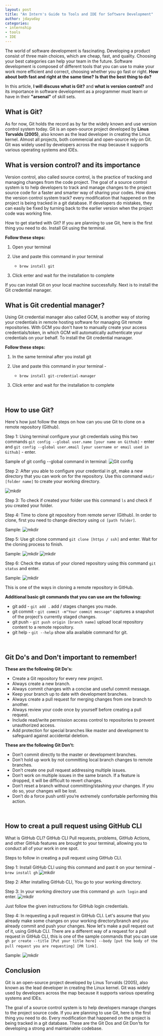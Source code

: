 ```yaml
---
layout: post
title: "An Intern's Guide to Tools and IDE for Software Development"
author: jdayuday
categories:
- internship
- tools
- IDE
---
```



The world of software development is fascinating. Developing a product consist of three main choices, which are cheap, fast, and quality. Choosing your best categories can help your team in the future. Software development is composed of different tools that you can use to make your work more efficient and correct, choosing whether you go fast or right.
**How about both fast and right at the same time?** **Is that the best thing to do?**

In this article, **I will discuss what is Git?** and **what is version control?** and its importance in software development as a programmer must learn or have in their **"arsenal"** of skill sets.


## What is Git?
As for now, Git holds the record as by far the widely known and use version control system today. Git is an open-source project developed by **Linus Torvalds (2005)**, also known as the lead developer in creating the Linux kernel. Almost all projects, both commercial and open-source rely on Git. Git was widely used by developers across the map because it supports various operating systems and IDEs.



## What is version control? and its importance
Version control, also called source control, is the practice of tracking and managing changes from the code project. The goal of a source control system is to help developers to track and manage changes to the project source code for a faster and smarter way of sharing your codes. How does the version control system track? every modification that happened on the project is being tracked in a git database. If developers do mistakes, they can easily be fixed by turning back to the earlier version when the project code was working fine.

How to get started with Git?
If you are planning to use Git, here is the first thing you need to do. Install   Git using the terminal.



**Follow these steps:**
1. Open your terminal
2. Use and paste this command in your terminal 
   * `brew install git`
   
3. Click enter and wait for the installation to complete

If you can install Git on your local machine successfully. Next is to install the Git credential manager.



## What is Git credential manager?
Using Git credential manager also called GCM, is another way of storing your credentials in remote hosting software for managing Git remote repositories. With GCM you don't have to manually create your access credentials/token, in which GCM will automatically authenticate your credentials on your behalf.
To install the Git credential manager.

**Follow these steps:**
1. In the same terminal after you install git
2. Use and paste this command in your terminal - 
   * `brew install git-credential-manager`

3. Click enter and wait for the installation to complete

<br>

## How to use Git?
Here's how just follow the steps on how can you use Git to clone on a remote repository (Github).

Step 1: Using terminal configure your git credentials using this two commands `git config --global user.name [your name on Github]` - enter and `git config --global user.email [your username or email used in Github]` - enter.

Sample of git config --global command in terminal:
![Git config](/Users/jersondayuday/jdayudayfspeed/engineers-log/assets/images/gitconfig.png "Git config")

Step 2: After you able to configure your credential in git, make a new directory that you can work on for the repository.
Use this command `mkdir [folder name]` to create your working directory.

![mkdir](/Users/jersondayuday/jdayudayfspeed/engineers-log/assets/images/mkdir.png "Make a working directory")

Step 3: To check if created your folder use this command `ls` and check if you created your folder.

Step 4: Time to clone git repository from remote server (Github). In order to clone, first you need to change directory using `cd [path folder]`.

Sample:
![mkdir](/Users/jersondayuday/jdayudayfspeed/engineers-log/assets/images/jdayudaycd.png "Make a working directory")

Step 5: Use git clone command `git clone [https / ssh]` and enter. Wait for the cloning process to finish.

Sample:
![mkdir](/Users/jersondayuday/jdayudayfspeed/engineers-log/assets/images/jdayudaygitclone.png "Make a working directory")
![mkdir](/Users/jersondayuday/jdayudayfspeed/engineers-log/assets/images/jdayudaycloning.png "Make a working directory")

Step 6: Check the status of your cloned repository using this command `git status` and enter.

Sample:
![mkdir](/Users/jersondayuday/jdayudayfspeed/engineers-log/assets/images/jdayudaygitstatus.png "Make a working directory")

This is one of the ways in cloning a remote repository in GitHub.

**Additional basic git commands that you can use are the following:**
* git add - `git add .` add / stages changes you made.
* git commit - `git commit -m"Your commit message"` captures a snapshot of the project's currently staged changes.
* git push - `git push origin [branch name]` upload local repository content to a remote repository.
* git help - `git --help` show alla available command for git.


<br>


## Git Do's and Don't important to remember!

**These are the following **Git Do's**:** 

* Create a Git repository for every new project.
* Always create a new branch.
* Always commit changes with a concise and useful commit message. 
* Keep your branch up to date with development branches.
* Always create a pull request for merging changes from one branch to another.
* Always review your code once by yourself before creating a pull request.
* Include read/write permission access control to repositories to prevent unauthorized access.
* Add protection for special branches like master and development to safeguard against accidental deletion.

**These are the following **Git Don't**:** 

* Don’t commit directly to the master or development branches.
* Don’t hold up work by not committing local branch changes to remote branches.
* Don’t create one pull request addressing multiple issues.
* Don’t work on multiple issues in the same branch. If a feature is dropped, it will be difficult to revert changes.
* Don’t reset a branch without committing/stashing your changes. If you do so, your changes will be lost.
* Don’t do a force push until you’re extremely comfortable performing this action.


<br>

## How to creat a pull request using GitHub CLI
What is GitHub CLI? GitHub CLI Pull requests, problems, GitHub Actions, and other GitHub features are brought to your terminal,
allowing you to conduct all of your work in one spot.

Steps to follow in creating a pull request using GitHub CLI.

Step 1: Install GitHub CLI using this command and past it on your terminal - `brew install gh`
![mkdir](/Users/jersondayuday/jdayudayfspeed/engineers-log/assets/images/jdayduaygh.png "Make a working directory")

Step 2: After installing GitHub CLI, You go to your working directory.

Step 3: In your working directory use this command `gh auth login` and enter.
![mkdir](/Users/jersondayuday/jdayudayfspeed/engineers-log/assets/images/jdayudayauth.png "Make a working directory")

Just follow the given instructions for GitHub login credentials.

Step 4: In requesting a pull request in GitHub CLI. Let's assume that you already make some changes on your working directory/branch and you already commit and push your changes. Now let's make a pull request out of it, using GitHub CLI.
There are a different way of a request for a pull request in GitHub CLI, this is one of the sample commands that you can use `gh pr create --title [Put your title here] --body [put the body of the pull request you are requesting] [PR link]`.

Sample:
![mkdir](/Users/jersondayuday/jdayudayfspeed/engineers-log/assets/images/jdayudayghpr.png "Make a working directory")


## Conclusion
Git is an open-source project developed by Linus Torvalds (2005), also known as the lead developer in creating the Linux kernel. Git was widely used by developers across the map because it supports various operating systems and IDEs. 

The goal of a source control system is to help developers manage changes to the project source code. If you are planning to use Git, here is the first thing you need to do. Every modification that happened on the project is being tracked in a git database. These are the Git Dos and Git Don'ts for developing a strong and maintainable codebase.